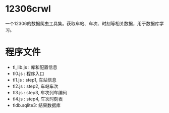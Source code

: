# 12306crwl

一个12306的数据爬虫工具集。获取车站、车次、时刻等相关数据，用于数据库学习。


# 程序文件

- tl_lib.js : 库和配置信息
- tl0.js : 程序入口
- tl1.js : step1, 车站信息
- tl2.js : step2, 车站车次
- tl3.js : step3, 车次列车编码
- tl4.js : step4, 车次时刻表
- tldb.sqlite3: 结果数据库

